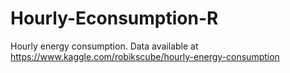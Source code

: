 # Hourly-Econsumption-R
Hourly energy consumption. Data available at https://www.kaggle.com/robikscube/hourly-energy-consumption
